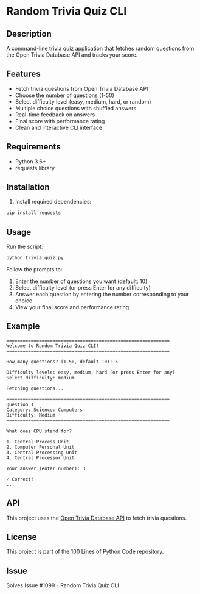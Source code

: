# Random Trivia Quiz CLI

## Description
A command-line trivia quiz application that fetches random questions from the Open Trivia Database API and tracks your score.

## Features
- Fetch trivia questions from Open Trivia Database API
- Choose the number of questions (1-50)
- Select difficulty level (easy, medium, hard, or random)
- Multiple choice questions with shuffled answers
- Real-time feedback on answers
- Final score with performance rating
- Clean and interactive CLI interface

## Requirements
- Python 3.6+
- requests library

## Installation
1. Install required dependencies:
```bash
pip install requests
```

## Usage
Run the script:
```bash
python trivia_quiz.py
```

Follow the prompts to:
1. Enter the number of questions you want (default: 10)
2. Select difficulty level (or press Enter for any difficulty)
3. Answer each question by entering the number corresponding to your choice
4. View your final score and performance rating

## Example
```
============================================================
Welcome to Random Trivia Quiz CLI!
============================================================

How many questions? (1-50, default 10): 5

Difficulty levels: easy, medium, hard (or press Enter for any)
Select difficulty: medium

Fetching questions...

============================================================
Question 1
Category: Science: Computers
Difficulty: Medium
============================================================

What does CPU stand for?

1. Central Process Unit
2. Computer Personal Unit
3. Central Processing Unit
4. Central Processor Unit

Your answer (enter number): 3

✓ Correct!
...
```

## API
This project uses the [Open Trivia Database API](https://opentdb.com/) to fetch trivia questions.

## License
This project is part of the 100 Lines of Python Code repository.

## Issue
Solves Issue #1099 - Random Trivia Quiz CLI

